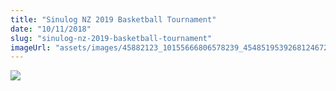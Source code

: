 ```yaml
---
title: "Sinulog NZ 2019 Basketball Tournament"
date: "10/11/2018"
slug: "sinulog-nz-2019-basketball-tournament"
imageUrl: "assets/images/45882123_10155666806578239_4548519539268124672_o-742x1024.jpg"
---
```


![](https://i0.wp.com/santonino-nz.org/wp-content/uploads/2018/11/45882123_10155666806578239_4548519539268124672_o-742x1024.jpg?resize=742%2C1024)